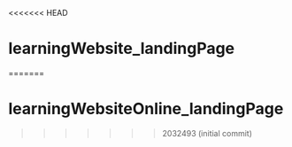<<<<<<< HEAD
# learningWebsite_landingPage
=======
# learningWebsiteOnline_landingPage
>>>>>>> 2032493 (initial commit)
